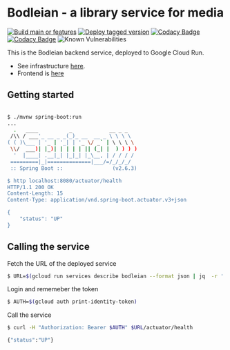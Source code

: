 # Bodleian - a library service for media

[![Build main or features](https://github.com/koenighotze/bodleian/actions/workflows/build.yml/badge.svg)](https://github.com/koenighotze/bodleian/actions/workflows/build.yml)
[![Deploy tagged version](https://github.com/koenighotze/bodleian/actions/workflows/deploy-tagged-version.yml/badge.svg)](https://github.com/koenighotze/bodleian/actions/workflows/deploy-tagged-version.yml)
[![Codacy Badge](https://app.codacy.com/project/badge/Coverage/4650d0135ac14d25bada60540324e39d)](https://www.codacy.com/gh/koenighotze/bodleian/dashboard?utm_source=github.com&utm_medium=referral&utm_content=koenighotze/bodleian&utm_campaign=Badge_Coverage)
[![Codacy Badge](https://app.codacy.com/project/badge/Grade/4650d0135ac14d25bada60540324e39d)](https://www.codacy.com/gh/koenighotze/bodleian/dashboard?utm_source=github.com&amp;utm_medium=referral&amp;utm_content=koenighotze/bodleian&amp;utm_campaign=Badge_Grade)
![Known Vulnerabilities](https://snyk.io/test/github/koenighotze/bodleian/badge.svg)

This is the Bodleian backend service, deployed to Google Cloud Run.

* See infrastructure [here](https://github.com/koenighotze/bodleian-infrastructure).
* Frontend is [here](https://github.com/koenighotze/bodleian-frontend)

## Getting started

```bash

$ ./mvnw spring-boot:run
...
  .   ____          _            __ _ _
 /\\ / ___'_ __ _ _(_)_ __  __ _ \ \ \ \
( ( )\___ | '_ | '_| | '_ \/ _` | \ \ \ \
 \\/  ___)| |_)| | | | | || (_| |  ) ) ) )
  '  |____| .__|_| |_|_| |_\__, | / / / /
 =========|_|==============|___/=/_/_/_/
 :: Spring Boot ::                (v2.6.3)

$ http localhost:8080/actuator/health
HTTP/1.1 200 OK
Content-Length: 15
Content-Type: application/vnd.spring-boot.actuator.v3+json

{
    "status": "UP"
}
```

## Calling the service

Fetch the URL of the deployed service

```bash
$ URL=$(gcloud run services describe bodleian --format json | jq  -r '.status.url')
```

Login and rememeber the token

```bash
$ AUTH=$(gcloud auth print-identity-token)
```

Call the service

```bash
$ curl -H "Authorization: Bearer $AUTH" $URL/actuator/health

{"status":"UP"}
```